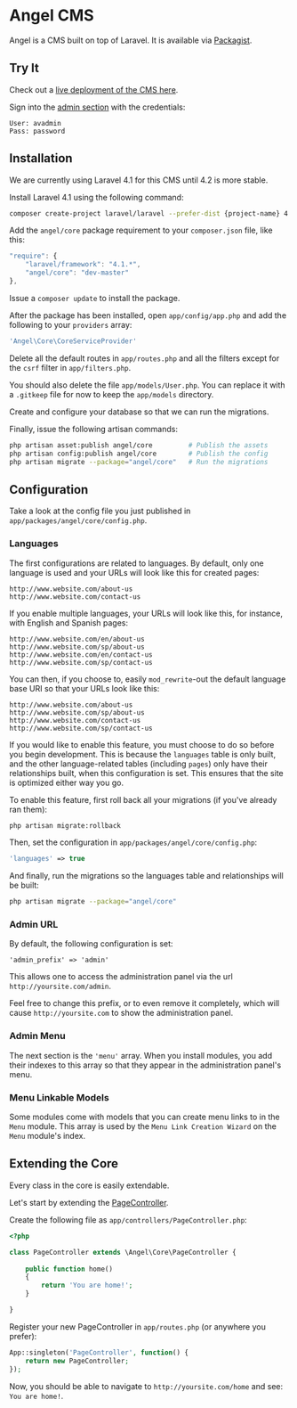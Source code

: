 Angel CMS
=====
Angel is a CMS built on top of Laravel.  It is available via [Packagist](https://packagist.org/packages/angel/core).

Try It
------
Check out a [live deployment of the CMS here](http://angel-test.angelvision.tv/).

Sign into the [admin section](http://angel-test.angelvision.tv/admin) with the credentials:
```
User: avadmin
Pass: password
```

Installation
------------
We are currently using Laravel 4.1 for this CMS until 4.2 is more stable.

Install Laravel 4.1 using the following command:
```bash
composer create-project laravel/laravel --prefer-dist {project-name} 4.1.*
```

Add the `angel/core` package requirement to your `composer.json` file, like this:
```javascript
"require": {
    "laravel/framework": "4.1.*",
    "angel/core": "dev-master"
},
```

Issue a `composer update` to install the package.

After the package has been installed, open `app/config/app.php` and add the following to your `providers` array:
```php
'Angel\Core\CoreServiceProvider'
```

Delete all the default routes in `app/routes.php` and all the filters except for the `csrf` filter in `app/filters.php`.

You should also delete the file `app/models/User.php`.  You can replace it with a `.gitkeep` file for now to keep the `app/models` directory.

Create and configure your database so that we can run the migrations.

Finally, issue the following artisan commands:
```bash
php artisan asset:publish angel/core         # Publish the assets
php artisan config:publish angel/core        # Publish the config
php artisan migrate --package="angel/core"   # Run the migrations
```

Configuration
-------------
Take a look at the config file you just published in `app/packages/angel/core/config.php`.

### Languages
The first configurations are related to languages.  By default, only one language is used and your URLs will look like this for created pages:
```
http://www.website.com/about-us
http://www.website.com/contact-us
```

If you enable multiple languages, your URLs will look like this, for instance, with English and Spanish pages:
```
http://www.website.com/en/about-us
http://www.website.com/sp/about-us
http://www.website.com/en/contact-us
http://www.website.com/sp/contact-us
```

You can then, if you choose to, easily `mod_rewrite`-out the default language base URI so that your URLs look like this:
```
http://www.website.com/about-us
http://www.website.com/sp/about-us
http://www.website.com/contact-us
http://www.website.com/sp/contact-us
```

If you would like to enable this feature, you must choose to do so before you begin development.  This is because the `languages` table is only built, and the other language-related tables (including `pages`) only have their relationships built, when this configuration is set.  This ensures that the site is optimized either way you go.

To enable this feature, first roll back all your migrations (if you've already ran them):
```bash
php artisan migrate:rollback
```

Then, set the configuration in `app/packages/angel/core/config.php`:
```php
'languages' => true
```

And finally, run the migrations so the languages table and relationships will be built:
```bash
php artisan migrate --package="angel/core"
```

### Admin URL
By default, the following configuration is set:
```
'admin_prefix' => 'admin'
```

This allows one to access the administration panel via the url `http://yoursite.com/admin`.

Feel free to change this prefix, or to even remove it completely, which will cause `http://yoursite.com` to show the administration panel.

### Admin Menu
The next section is the `'menu'` array.  When you install modules, you add their indexes to this array so that they appear in the administration panel's menu.

### Menu Linkable Models
Some modules come with models that you can create menu links to in the `Menu` module.  This array is used by the `Menu Link Creation Wizard` on the `Menu` module's index.

Extending the Core
------------------
Every class in the core is easily extendable.

Let's start by extending the [PageController](https://github.com/JVMartin/angel/blob/master/src/controllers/PageController.php).

Create the following file as `app/controllers/PageController.php`:

```php
<?php

class PageController extends \Angel\Core\PageController {
	
	public function home()
	{
		return 'You are home!';
	}

}
```

Register your new PageController in `app/routes.php` (or anywhere you prefer):
```php
App::singleton('PageController', function() {
	return new PageController;
});
```

Now, you should be able to navigate to `http://yoursite.com/home` and see: `You are home!`.
